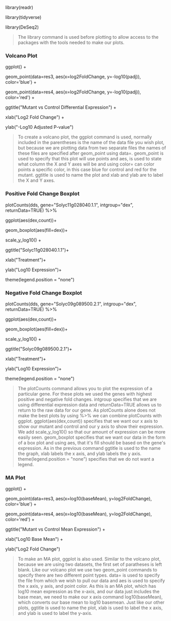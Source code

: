 library(readr)

library(tidyverse)

library(DeSeq2)
>The library command is used before plotting to allow access to the packages with the tools needed to make our plots.

### Volcano Plot

ggplot() + 

  geom_point(data=res3, aes(x=log2FoldChange, y=-log10(padj)), color='blue') + 
  
  geom_point(data=res4, aes(x=log2FoldChange, y=-log10(padj)), color='red') +
  
  ggtitle("Mutant vs Control Differential Expression") +
  
  xlab("Log2 Fold Change") +
  
  ylab("-Log10 Adjusted P-value")
  >To create a volcano plot, the ggplot command is used, normally included in the parentheses is the name of the data file you wish plot, but because we are plotting data from two separate files the names of these files are specified after geom_point using data=.
  geom_point is used to specify that this plot will use points and aes, is used to state what column the X and Y axes will be and using color= can color points a specific color, in this case blue for control and red for the mutant.
  ggtitle is used to name the plot and xlab and ylab are to label the X and Y axes.
  
  
### Positive Fold Change Boxplot

plotCounts(dds, gene="Solyc11g028040.1.1", intgroup="dex", returnData=TRUE) %>%

  ggplot(aes(dex,count))+
  
  geom_boxplot(aes(fill=dex))+
  
  scale_y_log10() + 
  
  ggtitle("Solyc11g028040.1.1")+
  
  xlab("Treatment")+
  
  ylab("Log10 Expression")+
  
  theme(legend.position = "none")
  
### Negative Fold Change Boxplot

plotCounts(dds, gene="Solyc09g089500.2.1", intgroup="dex", returnData=TRUE) %>%
  
  ggplot(aes(dex,count))+
  
  geom_boxplot(aes(fill=dex))+
  
  scale_y_log10() + 
  
  ggtitle("Solyc09g089500.2.1")+
  
  xlab("Treatment")+
  
  ylab("Log10 Expression")+
  
  theme(legend.position = "none")
   >The plotCounts command allows you to plot the expression of a particular gene.
  For these plots we used the genes with highest positive and negative fold changes.
  intgroup specifies that we are using differential expression data and returnData=TRUE allows us to return to the raw data for our gene.
  As plotCounts alone does not make the best plots by using %>% we can combine plotCounts with ggplot.
  ggplot(aes(dex,count)) specifies that we want our x axis to show our mutant and control and our y axis to show their expression.
  We add scale_y_log10() so that our amount of expression can be more easily seen.
  geom_boxplot specifies that we want our data in the form of a box plot and using aes, that it's fill should be based on the gene's expression.
  As in the previous command ggtitle is used to the name the graph, xlab labels the x axis, and ylab labels the y axis.
  theme(legend.position = "none") specifies that we do not want a legend.
  
### MA Plot

ggplot() + 
  
  geom_point(data=res3, aes(x=log10(baseMean), y=log2FoldChange), color='blue') + 
  
  geom_point(data=res4, aes(x=log10(baseMean), y=log2FoldChange), color='red') +
  
  ggtitle("Mutant vs Control Mean Expression") +
  
  xlab("Log10 Base Mean") +
  
  ylab("Log2 Fold Change")
  >To make an MA plot, ggplot is also used. Similar to the volcano plot, because we are using two datasets, the first set of paratheses is left blank.
  Like our volcano plot we use two geom_point commands to specify there are two different point types. data= is used to specify the file from which we wish to pull our data and aes is used to specify the x axis, y axis, and point color.
  As this is an MA plot, which has log10 mean expression as the x-axis, and our data just includes the base mean, we need to make our x axis command log10(baseMean), which converts our base mean to log10 basemean.
  Just like our other plots, ggtitle is used to name the plot, xlab is used to label the x axis, and ylab is used to label the y-axis.
